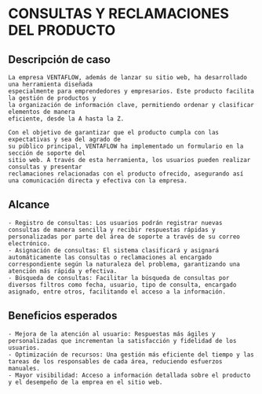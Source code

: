# CONSULTAS Y RECLAMACIONES DEL PRODUCTO
## Descripción de caso
	
    La empresa VENTAFLOW, además de lanzar su sitio web, ha desarrollado una herramienta diseñada 
    especialmente para emprendedores y empresarios. Este producto facilita la gestión de productos y 
    la organización de información clave, permitiendo ordenar y clasificar elementos de manera 
    eficiente, desde la A hasta la Z.

    Con el objetivo de garantizar que el producto cumpla con las expectativas y sea del agrado de 
    su público principal, VENTAFLOW ha implementado un formulario en la sección de soporte del 
    sitio web. A través de esta herramienta, los usuarios pueden realizar consultas y presentar 
    reclamaciones relacionadas con el producto ofrecido, asegurando así una comunicación directa y efectiva con la empresa.

## Alcance

	- Registro de consultas: Los usuarios podrán registrar nuevas consultas de manera sencilla y recibir respuestas rápidas y personalizadas por parte del área de soporte a través de su correo electrónico.
	- Asignación de consultas: El sistema clasificará y asignará automáticamente las consultas o reclamaciones al encargado correspondiente según la naturaleza del problema, garantizando una atención más rápida y efectiva.
	- Búsqueda de consultas: Facilitar la búsqueda de consultas por diversos filtros como fecha, usuario, tipo de consulta, encargado asignado, entre otros, facilitando el acceso a la información.

## Beneficios esperados

	- Mejora de la atención al usuario: Respuestas más ágiles y personalizadas que incrementan la satisfacción y fidelidad de los usuarios.
	- Optimización de recursos: Una gestión más eficiente del tiempo y las tareas de los responsables de cada área, reduciendo esfuerzos manuales.
	- Mayor visibilidad: Acceso a información detallada sobre el producto y el desempeño de la emprea en el sitio web.

